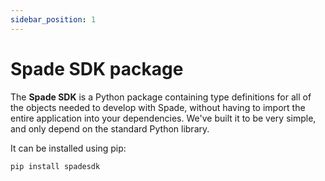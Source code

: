```yaml
---
sidebar_position: 1
---
```


# Spade SDK package
The **Spade SDK** is a Python package containing type definitions for all of the objects needed
to develop with Spade, without having to import the entire application into your dependencies.
We've built it to be very simple, and only depend on the standard Python library.

It can be installed using pip:

```bash
pip install spadesdk
```

